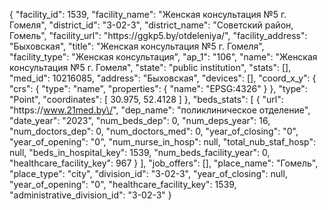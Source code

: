 {
    "facility_id": 1539,
    "facility_name": "Женская консультация №5 г. Гомеля",
    "district_id": "3-02-3",
    "district_name": "Советский район, Гомель",
    "facility_url": "https:\/\/ggkp5.by\/otdeleniya\/",
    "facility_address": "Быховская",
    "title": "Женская консультация №5 г. Гомеля",
    "facility_type": "Женская консультация",
    "ap_1": "106",
    "name": "Женская консультация №5 г. Гомеля",
    "state": "public institution",
    "stats": [],
    "med_id": 10216085,
    "address": "Быховская",
    "devices": [],
    "coord_x_y": {
        "crs": {
            "type": "name",
            "properties": {
                "name": "EPSG:4326"
            }
        },
        "type": "Point",
        "coordinates": [
            30.975,
            52.4128
        ]
    },
    "beds_stats": [
        {
            "url": "https:\/\/www.21med.by\/",
            "dep_name": "поликлиническое отделение",
            "date_year": "2023",
            "num_beds_dep": 0,
            "num_deps_year": 16,
            "num_doctors_dep": 0,
            "num_doctors_med": 0,
            "year_of_closing": "0",
            "year_of_opening": "0",
            "num_nurse_in_hosp": null,
            "total_nub_staf_hosp": null,
            "beds_in_hospital_key": 1539,
            "num_beds_facility_year": 0,
            "healthcare_facility_key": 967
        }
    ],
    "job_offers": [],
    "place_name": "Гомель",
    "place_type": "city",
    "division_id": "3-02-3",
    "year_of_closing": null,
    "year_of_opening": "0",
    "healthcare_facility_key": 1539,
    "administrative_division_id": "3-02-3"
}